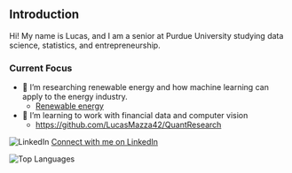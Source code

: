 ## Introduction

Hi! My name is Lucas, and I am a senior at Purdue University studying data science, statistics, and entrepreneurship.



### Current Focus

- 🔭 I’m researching renewable energy and how machine learning can apply to the energy industry. 
    - [Renewable energy ](https://github.com/LucasMazza42/RenewableEnergy)
- 🌱 I’m learning to work with financial data and computer vision
    - https://github.com/LucasMazza42/QuantResearch

![LinkedIn](![image](https://github.com/LucasMazza42/LucasMazza42/assets/47802441/4ebb5584-3c21-42db-aa9c-29b61eff97f0)
)
[Connect with me on LinkedIn](https://www.linkedin.com/in/lucas-mazza-8ab9511b5/)


![Top Languages](https://github-readme-stats.vercel.app/api/top-langs/?username=LucasMazza42&layout=compact)


